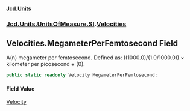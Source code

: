 #### [Jcd.Units](index.md 'index')
### [Jcd.Units.UnitsOfMeasure.SI](Jcd.Units.UnitsOfMeasure.SI.md 'Jcd.Units.UnitsOfMeasure.SI').[Velocities](Velocities.md 'Jcd.Units.UnitsOfMeasure.SI.Velocities')

## Velocities.MegameterPerFemtosecond Field

A(n) megameter per femtosecond. Defined as: ((1000.0)/(1.0/1000.0)) × kilometer per picosecond + (0).

```csharp
public static readonly Velocity MegameterPerFemtosecond;
```

#### Field Value
[Velocity](Velocity.md 'Jcd.Units.UnitTypes.Velocity')